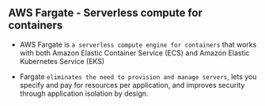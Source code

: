 ## AWS Fargate - Serverless compute for containers

- AWS Fargate is `a serverless compute engine for containers` that works with both Amazon Elastic Container Service (ECS) and Amazon Elastic Kubernetes Service (EKS)

- Fargate `eliminates the need to provision and manage servers`, lets you specify and pay for resources per application, and improves security through application isolation by design.
